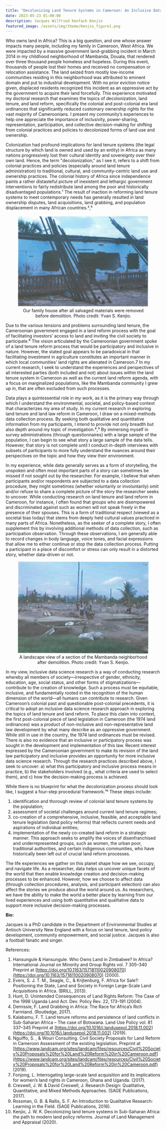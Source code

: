 ```yaml
---
title: "Decolonizing Land Tenure Systems in Cameroon: An Inclusive Data Science Approach"
date: 2023-05-23 01:00:00
description: Jacques Wilfried Kenfack Kenjio
featured_image: /assets/img/theme/Kenjio_figure1.png
---
```


Who owns land in Africa? This is a big question, and one whose answer impacts many people, including my family in Cameroon, West Africa. We were impacted by a massive government land-grabbing incident in March 2014 in my childhood neighborhood of Mambanda, Douala, that rendered over three thousand people homeless and hopeless. During this event, thousands of people lost their homes and received no compensation or relocation assistance. The land seized from mostly low-income communities residing in this neighborhood was attributed to eminent domain and put to industrial development. With no prior eviction notice given, displaced residents recognized this incident as an oppressive act by the government to acquire their land forcefully. This experience motivated my doctoral research that examines the topics of decolonization, land tenure, and land reform, specifically the colonial and post-colonial era land ordinances that significantly reduced customary ownership rights for the vast majority of Cameroonians. I present my community’s experiences to help one appreciate the importance of inclusivity, power-sharing, representation, participation, and collective decision-making for shifting from colonial practices and policies to decolonized forms of land use and ownership.

Colonization had profound implications for land tenure systems (the legal structure by which land is owned and used by an entity) in Africa as many nations progressively lost their cultural identity and sovereignty over their own land. Hence, the term "decolonization," as I see it, refers to a shift from colonial practices and policies (especially around land tenure administration) to traditional, cultural, and community-centric land use and ownership practices. The colonial history of Africa since independence paints a rather distasteful picture of inexistent and lethargic government interventions to fairly redistribute land among the poor and historically disadvantaged populations.¹ The result of inaction in reforming land tenure systems to meet contemporary needs has generally resulted in land ownership disputes, land acquisitions, land grabbing, and population displacement in many African countries.²,⁵

<center>
<figure>
	<img src="../assets/img/theme/Kenjio_figure1.png" alt="Image of a single story rectangular house. There are three big window-like openings with rough edges. There are many long poles leaning from the ground to the top of the house in two bundles.">
Our family house after all salvaged materials were removed before demolition. Photo credit: Yvan S. Kenjio.</figure>
</center>

Due to the various tensions and problems surrounding land tenure, the Cameroonian government engaged in a land reform process with the goal of facilitating investors’ access to land and inviting the civil society to participate.⁶ The vision articulated by the Cameroonian government spoke of a land tenure reform process that would be participatory and inclusive in nature. However, the stated goal appears to be paradoxical in that facilitating investment in agriculture constitutes an important manner in which local communities' land rights are alienated in Cameroon.7 In my current research, I seek to understand the experiences and perspectives of all interested parties (both included and not) about issues within the land tenure system in Cameroon as well as the current land reform agenda, with a focus on marginalized populations, like the Mambanda community I grew up in, that are often excluded from such processes.

Data plays a quintessential role in my work, as it is the primary way through which I understand the environmental, societal, and policy-based context that characterizes my area of study. In my current research in exploring land tenure and land law reform in Cameroon, I draw on a mixed-methods data collection process. By seeking both qualitative and quantitative information from my participants, I intend to provide not only breadth but also depth around my topic of investigation.⁸,⁹ By immersing myself in survey administrations (through questionnaires) with a large sample of the population, I can begin to see what story a large sample of the data tells. However, that story is not complete until I conduct in-depth interviews with subsets of participants to more fully understand the nuances around their perspectives on the topic and how they view their environment.

In my experience, while data generally serves as a form of storytelling, the unspoken and often most important parts of a story can sometimes be missed if not sought out by the researcher. For example, I believe that when participants and/or respondents are subjected to a data collection procedure, they might sometimes (whether voluntarily or involuntarily) omit and/or refuse to share a complete picture of the story the researcher seeks to uncover. While conducting research on land tenure and land reform in Cameroon, for instance, I often found that groups who are disempowered and discriminated against such as women will not speak freely in the presence of their spouses. This is a form of traditional respect (viewed as a societal bias today) that stems from deeply held cultural values practiced in many parts of Africa. Nonetheless, as the seeker of a complete story, I often supplement this by involving additional methods of data collection, such as participation observation. Through these observations, I am generally able to record changes in body language, voice tones, and facial expressions that allow me to either continue or stop the data collection process. Putting a participant in a place of discomfort or stress can only result in a distorted story, whether data-driven or not.

<center>
<figure>
	<img src="../assets/img/theme/Kenjio_figure2.png" alt="Photo of a landscape. Some green in the foreground, mostly sparse brown dirt, and blue sky. Some figures are in the center of the frame. There are few trees around the horizon. ">
    A landscape view of a section of the Mambanda neighborhood after demolition. Photo credit: Yvan S. Kenjio.
</figure>
</center>

In my view, inclusive data science research is a way of conducting research whereby all members of society—irrespective of gender, ethnicity, education, age, social status, and other forms of stigmatizations—contribute to the creation of knowledge. Such a process must be equitable, inclusive, and fundamentally rooted in the recognition of the human dimension of the world—all humans can contribute to research. Given Cameroon’s colonial past and questionable post-colonial precedents, it is critical to adopt an inclusive data science research approach in exploring the topics of land tenure and land reform.
To place this claim into context, the first post-colonial piece of land legislation in Cameroon (the 1974 land ordinances) was a product of non-inclusive and non-representative land law development by what many describe as an oppressive government. While still in use in the country, the 1974 land ordinances must be revised. There is also no evidence that an inclusive or participatory process was sought in the development and implementation of this law. Recent interest expressed by the Cameroonian government to make its revision of the land law participatory and inclusive provides an opportunity for more inclusive data science research. Through the research practices described above, I seek to uncover: a) what this participatory and inclusive process means in practice, b) the stakeholders involved (e.g., what criteria are used to select them), and c) how the decision-making process is achieved.

While there is no blueprint for what the decolonization process should look like, I suggest a four-step procedural framework.¹⁰ These steps include:

1. identification and thorough review of colonial land tenure systems by the population;
2. assessment of societal challenges around current land tenure regimes;
3. co-creation of a comprehensive, inclusive, feasible, and acceptable land tenure legislation (land policy reforms) that reflects current needs and aspirations of individual entities;
4. implementation of the newly co-created land reform in a strategic manner. This approach seeks to amplify the voices of disenfranchised and underrepresented groups, such as women, the urban poor, traditional authorities, and certain indigenous communities, who have historically been left out of crucial land reform processes.

The life experiences we gather on this planet shape how we see, occupy, and navigate life. As a researcher, data helps us uncover unique facets of the world that then enable knowledge creation and decision-making processes to be enhanced. However, how we choose to affect data (through collection procedures, analysis, and participant selection) can also affect the stories we produce about the world around us. As researchers, we have the ability to make the world a better place by learning from our lived experiences and using both quantitative and qualitative data to support more inclusive decision-making processes.

**Bio:**

Jacques is a PhD candidate in the Department of Environmental Studies at Antioch University New England with a focus on land tenure, land policy development, community empowerment, and social justice. Jacques is also a football fanatic and singer.

References:

1. Hansungule & Hansungule. Who Owns Land in Zimbabwe? In Africa? International Journal on Minority and Group Rights vol. 7 305–340 Preprint at [https://doi.org/10.1163/15718110020908070](https://doi.org/10.1163/15718110020908070) (2000).
2. Evers, S. J. T. M., Seagle, C., & Krijtenburg, F. Africa for Sale?: Positioning the State, Land and Society in Foreign Large-Scale Land Acquisitions in Africa. (BRILL, 2013).
3. Hunt, D. Unintended Consequences of Land Rights Reform: The Case of the 1998 Uganda Land Act. Dev. Policy Rev. 22, 173–191 (2004).
4. Demissie, F. Land Grabbing in Africa: The Race for Africa’s Rich Farmland. (Routledge, 2017).
5. Kalabamu, F. T. Land tenure reforms and persistence of land conflicts in Sub-Saharan Africa – The case of Botswana. Land Use Policy vol. 81 337–345 Preprint at [https://doi.org/10.1016/j.landusepol.2018.11.002](https://doi.org/10.1016/j.landusepol.2018.11.002) (2019).
6. Nguiffo, S. , & Wouri Consulting. Civil Society Proposals for Land Reform in Cameroon Assessment of the existing legislation. Preprint at [https://www.landcam.org/sites/landcam/files/resources/Civil%20Society%20Proposals%20for%20Land%20Reform%20in%20Cameroon.pdf](https://www.landcam.org/sites/landcam/files/resources/Civil%20Society%20Proposals%20for%20Land%20Reform%20in%20Cameroon.pdf) (2019).
7. Fonjong, L. Interrogating large-scale land acquisition and its implications for women’s land rights in Cameroon, Ghana and Uganda. (2017).
8. Creswell, J. W. & David Creswell, J. Research Design: Qualitative, Quantitative, and Mixed Methods Approaches. (SAGE Publications, 2017).
9. Rossman, G. B. & Rallis, S. F. An Introduction to Qualitative Research: Learning in the Field. (SAGE Publications, 2016).
10. Kenjio, J. W. K. Decolonizing land tenure systems in Sub-Saharan Africa: the path to modern land policy reforms. Journal of Land Management and Appraisal (2020).

